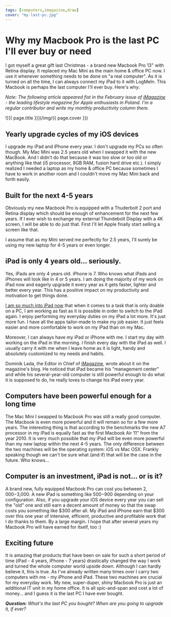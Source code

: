 ```yaml
---
tags: [computers,imagazine,draw]
cover: "my-last-pc.jpg"
---
```


# Why my Macbook Pro is the last PC I'll ever buy or need

I got myself a great gift last Christmas - a brand new Macbook Pro 13" with Retina display. It replaced my Mac Mini as the main home & office PC now. I use it whenever something needs to be done on "a real computer". As it is turned on all the time, I can always connect my iPad to it with LogMeIn. This Macbook is perhaps the last computer I'll ever buy. Here's why:

*Note: The following article appeared fist in the February issue of [iMagazine][] - the leading lifestyle magazine for Apple enthusiasts in Poland. I'm a regular contributor and write my monthly productivity column there.*

<!--More-->

![{{ page.title }}](/img/{{ page.cover }})

## Yearly upgrade cycles of my iOS devices

I upgrade my iPad and iPhone every year. I don't upgrade my PCs so often though. My Mac Mini was 2.5 years old when I swapped it with the new MacBook. And I didn't do that because it was too slow or too old or anything like that (i5 processor, 8GB RAM, fusion hard drive etc.). I simply realized I needed a laptop as my home & office PC because sometimes I have to work in another room and I couldn't move my Mac Mini back and forth easily.



## Built for the next 4-5 years

Obviously my new Macbook Pro is equipped with a Thuderbolt 2 port and Retina display which should be enough of enhancement for the next few years. If I ever wish to exchange my external Thundebolt Display with a 4K screen, I will be able to do just that. First I'll let Apple finally start selling a screen like that.

I assume that as my Mini served me perfectly for 2.5 years, I'll surely be using my new laptop for 4-5 years or even longer.

## iPad is only 4 years old... seriously.

Yes, iPads are only 4 years old. iPhone is 7. Who knows what iPads and iPhones will look like in 4 or 5 years. I am doing the majority of my work on iPad now and eagerly upgrade it every year as it gets faster, lighter and better every year. This has a positive impact on my productivity and motivation to get things done.

[I am so much into iPad now][#iPadOnly] that when it comes to a task that is only doable on a PC, I am working as fast as it is possible in order to switch to the iPad again. I enjoy performing my everyday duties on my iPad a lot more. It's just more fun. I have all the apps tailor-made to make my job easier. It just feels easier and more comfortable to work on my iPad than on my Mac.

Moreover, I can always have my iPad or iPhone with me. I start my day with working on the iPad in the morning. I finish every day with the iPad as well. I usually carry it with me when I leave home as it is light, handy and absolutely customized to my needs and habits.

Dominik Lada, the Editor in Chief of [iMagazine][], wrote about it on the magazine's blog. He noticed that iPad became his "management center" and while his several-year-old computer is still powerful enough to do what it is supposed to do, he really loves to change his iPad every year.

## Computers have been powerful enough for a long time

The Mac Mini I swapped to Macbook Pro was still a really good computer. The Macbook is even more powerful and it will remain so for a few more years. The interesting thing is that according to the benchmarks the new A7 processor in my iPad is equally fast as the first Macbook Air 11" from the year 2010. It is very much possible that my iPad will be even more powerful than my new laptop within the next 4-5 years. The only difference between the two machines will be the operating system: iOS vs Mac OSX. Frankly speaking though we can't be sure what (and if) that will be the case in the future. Who knows...

## Computer is an investment, iPad is not... or is it?

A brand new, fully equipped Macbook Pro can cost you between $2,000-$3,000. A new iPad is something like $500-$900 depending on your configuration. Also, if you upgrade your iOS device every year you can sell the "old" one and still earn a decent amount of money so that the swap costs you something like $300 after all. My iPad and iPhone earn that $300 over this one year of intensive, efficient, productive and profitable work that I do thanks to them. By a large margin. I hope that after several years my Macbook Pro will have earned for itself, too :)

## Exciting future

It is amazing that products that have been on sale for such a short period of time (iPad - 4 years, iPhone - 7 years) drastically changed the way I work and turned the whole computer world upside down. Although I can hardly believe it, this is true. As I've already written many times over I carry two computers with me - my iPhone and iPad. These two machines are crucial for my everyday work. My new, super-duper, shiny Macbook Pro is just an additional IT unit in my home office. It is all spic-and-span and cost a lot of money... and I guess it is the last PC I have ever bought.

***Question:*** *What's the last PC you bought? When are you going to upgrade it, if ever?*

[iMagazine]: http://iMagazine.pl
[#iPadOnly]: http://iPadOnlyBook.com
[Dropbox]: http://db.tt/kD7Liux
[Evernote]: /how-i-use-evernote
[Nozbe]: http://www.nozbe.com/
[s]: http://www.nozbe.com/signup
[#iPadOnly]: http://ipadonly.com/
[Productive! Magazine]: http://www.productivemag.com/
[Productive! Show]: /show
[Twitter]: http://twitter.com/MSliwinski


[n]: https://michael.gratis/nozbe